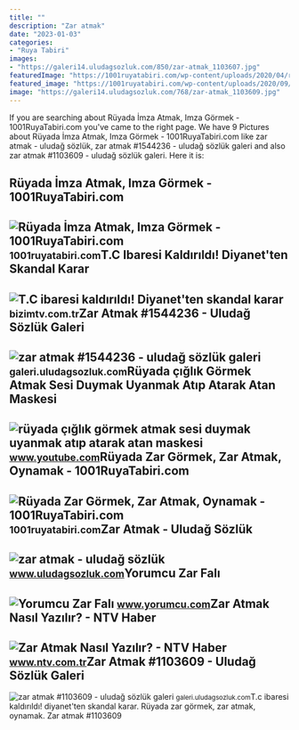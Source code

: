 ```yaml
---
title: ""
description: "Zar atmak"
date: "2023-01-03"
categories:
- "Ruya Tabiri"
images:
- "https://galeri14.uludagsozluk.com/850/zar-atmak_1103607.jpg"
featuredImage: "https://1001ruyatabiri.com/wp-content/uploads/2020/04/ruyada-zar-gormek-ruyada-zar-oynamak-zar-atmak-ne-demek-diyanet-1001ruyatabiri.jpg"
featured_image: "https://1001ruyatabiri.com/wp-content/uploads/2020/09/Ruyada-imza-Atmak-imza-Gormek-ne-demek-diyanet-imzaladigini-imzalamak-1001ruyatabiri.jpg"
image: "https://galeri14.uludagsozluk.com/768/zar-atmak_1103609.jpg"
---
```


If you are searching about Rüyada İmza Atmak, Imza Görmek - 1001RuyaTabiri.com you've came to the right page. We have 9 Pictures about Rüyada İmza Atmak, Imza Görmek - 1001RuyaTabiri.com like zar atmak - uludağ sözlük, zar atmak #1544236 - uludağ sözlük galeri and also zar atmak #1103609 - uludağ sözlük galeri. Here it is:

Rüyada İmza Atmak, Imza Görmek - 1001RuyaTabiri.com
---------------------------------------------------

 ![Rüyada İmza Atmak, Imza Görmek - 1001RuyaTabiri.com](https://1001ruyatabiri.com/wp-content/uploads/2020/09/Ruyada-imza-Atmak-imza-Gormek-ne-demek-diyanet-imzaladigini-imzalamak-1001ruyatabiri.jpg) <small>1001ruyatabiri.com</small>T.C Ibaresi Kaldırıldı! Diyanet'ten Skandal Karar
-------------------------------------------------

 ![T.C ibaresi kaldırıldı! Diyanet'ten skandal karar](https://bizimtv.com.tr/d/news/82977.jpg) <small>bizimtv.com.tr</small>Zar Atmak #1544236 - Uludağ Sözlük Galeri
-----------------------------------------

 ![zar atmak #1544236 - uludağ sözlük galeri](https://galeri14.uludagsozluk.com/768/zar-atmak_1544236.jpg) <small>galeri.uludagsozluk.com</small>Rüyada çığlık Görmek Atmak Sesi Duymak Uyanmak Atıp Atarak Atan Maskesi
-----------------------------------------------------------------------

 ![rüyada çığlık görmek atmak sesi duymak uyanmak atıp atarak atan maskesi](https://i.ytimg.com/vi/vzWKJnUEVOk/maxresdefault.jpg) <small>www.youtube.com</small>Rüyada Zar Görmek, Zar Atmak, Oynamak - 1001RuyaTabiri.com
----------------------------------------------------------

 ![Rüyada Zar Görmek, Zar Atmak, Oynamak - 1001RuyaTabiri.com](https://1001ruyatabiri.com/wp-content/uploads/2020/04/ruyada-zar-gormek-ruyada-zar-oynamak-zar-atmak-ne-demek-diyanet-1001ruyatabiri.jpg) <small>1001ruyatabiri.com</small>Zar Atmak - Uludağ Sözlük
-------------------------

 ![zar atmak - uludağ sözlük](https://galeri14.uludagsozluk.com/850/zar-atmak_1103607.jpg) <small>www.uludagsozluk.com</small>Yorumcu Zar Falı
----------------

 ![Yorumcu Zar Falı](https://www.yorumcu.com/img/zar-fali-02.jpg) <small>www.yorumcu.com</small>Zar Atmak Nasıl Yazılır? - NTV Haber
------------------------------------

 ![Zar Atmak Nasıl Yazılır? - NTV Haber](https://cdn.ntv.com.tr/img/ne-demek/zar-atmak_57345.jpg) <small>www.ntv.com.tr</small>Zar Atmak #1103609 - Uludağ Sözlük Galeri
-----------------------------------------

 ![zar atmak #1103609 - uludağ sözlük galeri](https://galeri14.uludagsozluk.com/768/zar-atmak_1103609.jpg) <small>galeri.uludagsozluk.com</small>T.c ibaresi kaldırıldı! diyanet'ten skandal karar. Rüyada zar görmek, zar atmak, oynamak. Zar atmak #1103609
